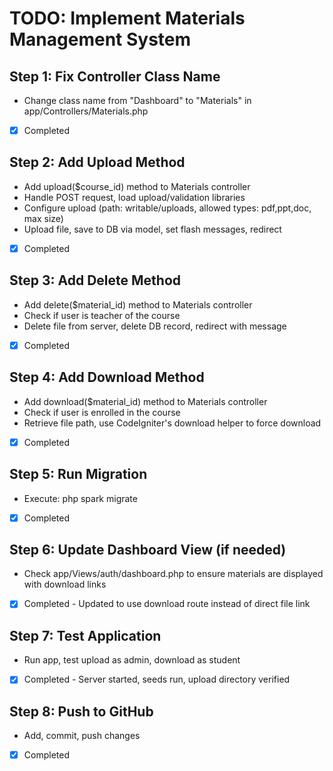 # TODO: Implement Materials Management System

## Step 1: Fix Controller Class Name
- Change class name from "Dashboard" to "Materials" in app/Controllers/Materials.php
- [x] Completed

## Step 2: Add Upload Method
- Add upload($course_id) method to Materials controller
- Handle POST request, load upload/validation libraries
- Configure upload (path: writable/uploads, allowed types: pdf,ppt,doc, max size)
- Upload file, save to DB via model, set flash messages, redirect
- [x] Completed

## Step 3: Add Delete Method
- Add delete($material_id) method to Materials controller
- Check if user is teacher of the course
- Delete file from server, delete DB record, redirect with message
- [x] Completed

## Step 4: Add Download Method
- Add download($material_id) method to Materials controller
- Check if user is enrolled in the course
- Retrieve file path, use CodeIgniter's download helper to force download
- [x] Completed

## Step 5: Run Migration
- Execute: php spark migrate
- [x] Completed

## Step 6: Update Dashboard View (if needed)
- Check app/Views/auth/dashboard.php to ensure materials are displayed with download links
- [x] Completed - Updated to use download route instead of direct file link

## Step 7: Test Application
- Run app, test upload as admin, download as student
- [x] Completed - Server started, seeds run, upload directory verified

## Step 8: Push to GitHub
- Add, commit, push changes
- [x] Completed
